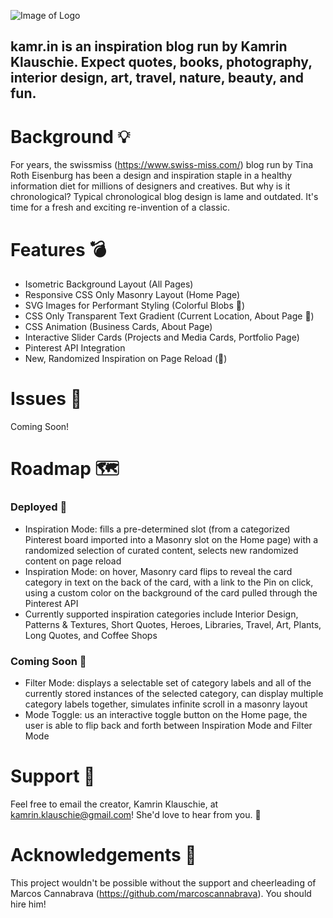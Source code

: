 ![Image of Logo](https://i.imgur.com/hoXPuFR.png)

## kamr.in is an inspiration blog run by Kamrin Klauschie. Expect quotes, books, photography, interior design, art, travel, nature, beauty, and fun.

# Background 💡
For years, the swissmiss (https://www.swiss-miss.com/) blog run by Tina Roth Eisenburg has been a design and inspiration staple in a healthy information diet for millions of designers and creatives. But why is it chronological? Typical chronological blog design is lame and outdated. It's time for a fresh and exciting re-invention of a classic. 

# Features 💣
- Isometric Background Layout (All Pages)
- Responsive CSS Only Masonry Layout (Home Page)
- SVG Images for Performant Styling (Colorful Blobs 🎨)
- CSS Only Transparent Text Gradient (Current Location, About Page 🌈)
- CSS Animation (Business Cards, About Page)
- Interactive Slider Cards (Projects and Media Cards, Portfolio Page)
- Pinterest API Integration
- New, Randomized Inspiration on Page Reload (🌱)

# Issues 🐛
Coming Soon!

# Roadmap 🗺️

### Deployed 🚦
- Inspiration Mode: fills a pre-determined slot (from a categorized Pinterest board imported into a Masonry slot on the Home page) with a randomized selection of curated content, selects new randomized content on page reload
- Inspiration Mode: on hover, Masonry card flips to reveal the card category in text on the back of the card, with a link to the Pin on click, using a custom color on the background of the card pulled through the Pinterest API
- Currently supported inspiration categories include Interior Design, Patterns & Textures, Short Quotes, Heroes, Libraries, Travel, Art, Plants, Long Quotes, and Coffee Shops

### Coming Soon 🚧
- Filter Mode: displays a selectable set of category labels and all of the currently stored instances of the selected category, can display multiple category labels together, simulates infinite scroll in a masonry layout 
- Mode Toggle: us an interactive toggle button on the Home page, the user is able to flip back and forth between Inspiration Mode and Filter Mode

# Support 🧩
Feel free to email the creator, Kamrin Klauschie, at kamrin.klauschie@gmail.com! She'd love to hear from you. 🤗

# Acknowledgements 👊
This project wouldn't be possible without the support and cheerleading of Marcos Cannabrava (https://github.com/marcoscannabrava). You should hire him! 

